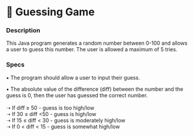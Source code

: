 # 🎲 Guessing Game
### Description
This Java program generates a random number between 0-100 and allows a user to guess this number. The user is allowed a maximum of 5 tries. <br/>


### Specs
▪    The program should allow a user to input their guess.<br/>

▪    The absolute value of the difference (diff) between the number and the guess is 0, then the user has guessed the correct number. <br/><br/>
➝ If diff ≥ 50 - guess is too high/low<br/>
➝ If 30 ≤ diff <50 - guess is high/low<br/>
➝ If 15 ≤ diff < 30 - guess is moderately high/low<br/>
➝ If 0 < diff < 15 - guess is somewhat high/low<br/>
